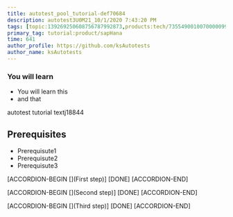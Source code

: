 ```yaml
---
title: autotest_pool_tutorial-def70684
description: autotest3U0M21_10/1/2020 7:43:20 PM
tags: [topic:139269250608756787992873,products:tech/73554900100700000996,tutorial:experience/advanced]
primary_tag: tutorial:product/sapHana
time: 641
author_profile: https://github.com/ksAutotests
author_name: ksAutotests
---
```

### You will learn
- You will learn this
- and that

autotest tutorial textj18844

## Prerequisites
- Prerequisute1
- Prerequisute2
- Prerequisute3

[ACCORDION-BEGIN [](First step)]
[DONE]
[ACCORDION-END]

[ACCORDION-BEGIN [](Second step)]
[DONE]
[ACCORDION-END]

[ACCORDION-BEGIN [](Third step)]
[DONE]
[ACCORDION-END]

